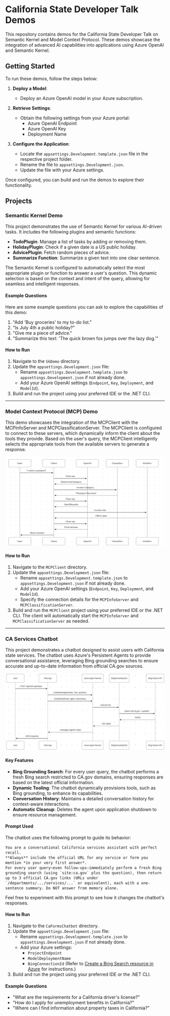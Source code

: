 # California State Developer Talk Demos

This repository contains demos for the California State Developer Talk on Semantic Kernel and Model Context Protocol. These demos showcase the integration of advanced AI capabilities into applications using Azure OpenAI and Semantic Kernel.

## Getting Started

To run these demos, follow the steps below:

1. **Deploy a Model**:
   - Deploy an Azure OpenAI model in your Azure subscription.

2. **Retrieve Settings**:
   - Obtain the following settings from your Azure portal:
     - Azure OpenAI Endpoint
     - Azure OpenAI Key
     - Deployment Name

3. **Configure the Application**:
   - Locate the `appsettings.Development.template.json` file in the respective project folder.
   - Rename the file to `appsettings.Development.json`.
   - Update the file with your Azure settings.

Once configured, you can build and run the demos to explore their functionality.

## Projects

### Semantic Kernel Demo

This project demonstrates the use of Semantic Kernel for various AI-driven tasks. It includes the following plugins and semantic functions:

- **TodoPlugin**: Manage a list of tasks by adding or removing them.
- **HolidayPlugin**: Check if a given date is a US public holiday.
- **AdvicePlugin**: Fetch random pieces of advice.
- **Summarize Function**: Summarize a given text into one clear sentence.

The Semantic Kernel is configured to automatically select the most appropriate plugin or function to answer a user's question. This dynamic selection is based on the context and intent of the query, allowing for seamless and intelligent responses.

#### Example Questions
Here are some example questions you can ask to explore the capabilities of this demo:

1. "Add 'Buy groceries' to my to-do list."
2. "Is July 4th a public holiday?"
3. "Give me a piece of advice."
4. "Summarize this text: 'The quick brown fox jumps over the lazy dog.'"

#### How to Run
1. Navigate to the `SkDemo` directory.
2. Update the `appsettings.Development.json` file:
   - Rename `appsettings.Development.template.json` to `appsettings.Development.json` if not already done.
   - Add your Azure OpenAI settings (`Endpoint`, `Key`, `Deployment`, and `ModelId`).
3. Build and run the project using your preferred IDE or the .NET CLI.

---

### Model Context Protocol (MCP) Demo

This demo showcases the integration of the MCPClient with the MCPInfoServer and MCPClassificationServer. The MCPClient is configured to connect to these servers, which dynamically inform the client about the tools they provide. Based on the user's query, the MCPClient intelligently selects the appropriate tools from the available servers to generate a response.

![MCP Demo Architecture](MCP-Demo-Architecture.png)

#### How to Run
1. Navigate to the `MCPClient` directory.
2. Update the `appsettings.Development.json` file:
   - Rename `appsettings.Development.template.json` to `appsettings.Development.json` if not already done.
   - Add your Azure OpenAI settings (`Endpoint`, `Key`, `Deployment`, and `ModelId`).
   - Specify the connection details for the `MCPInfoServer` and `MCPClassificationServer`.
3. Build and run the `MCPClient` project using your preferred IDE or the .NET CLI. The client will automatically start the `MCPInfoServer` and `MCPClassificationServer` as needed.

---

### CA Services Chatbot

This project demonstrates a chatbot designed to assist users with California state services. The chatbot uses Azure's Persistent Agents to provide conversational assistance, leveraging Bing grounding searches to ensure accurate and up-to-date information from official CA.gov sources.

![CA Services Agent Process Flow](CA-Services-Agent-Process-Flow.png)

#### Key Features
- **Bing Grounding Search**: For every user query, the chatbot performs a fresh Bing search restricted to CA.gov domains, ensuring responses are based on the latest official information.
- **Dynamic Tooling**: The chatbot dynamically provisions tools, such as Bing grounding, to enhance its capabilities.
- **Conversation History**: Maintains a detailed conversation history for context-aware interactions.
- **Automatic Cleanup**: Deletes the agent upon application shutdown to ensure resource management.

#### Prompt Used
The chatbot uses the following prompt to guide its behavior:

```
You are a conversational California services assistant with perfect recall.
**Always** include the official URL for any service or form you mention *in your very first answer*.
For every user query—even follow-ups—immediately perform a fresh Bing grounding search (using `site:ca.gov` plus the question), then return up to 3 official CA.gov links (URLs under `/departments/.../services/...` or equivalent), each with a one-sentence summary. Do NOT answer from memory alone.
```

Feel free to experiment with this prompt to see how it changes the chatbot's responses.

#### How to Run
1. Navigate to the `CaFormsChatbot` directory.
2. Update the `appsettings.Development.json` file:
   - Rename `appsettings.Development.template.json` to `appsettings.Development.json` if not already done.
   - Add your Azure settings:
     - `ProjectEndpoint`
     - `ModelDeploymentName`
     - `BingConnectionId` (Refer to [Create a Bing Search resource in Azure](https://learn.microsoft.com/en-us/azure/ai-services/agents/how-to/tools/bing-grounding) for instructions.)
3. Build and run the project using your preferred IDE or the .NET CLI.

#### Example Questions
- "What are the requirements for a California driver's license?"
- "How do I apply for unemployment benefits in California?"
- "Where can I find information about property taxes in California?"
